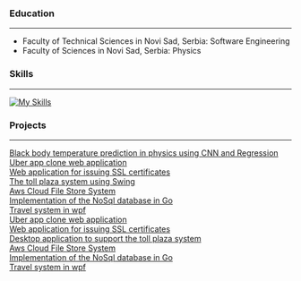 ### Education
---
- Faculty of Technical Sciences in Novi Sad, Serbia: Software Engineering 
- Faculty of Sciences in Novi Sad, Serbia: Physics

### Skills
---
[![My Skills](https://skillicons.dev/icons?i=js,html,css,spring,angular,java,python,net,aws,cpp,androidstudio,mysql,go,figma)](https://skillicons.dev)

### Projects
---
[Black body temperature prediction in physics using CNN and Regression](https://github.com/bubnjevich/BlackBodyTempPrediction)<br/>
[Uber app clone web application](https://github.com/orgs/Uber-Team-3-Application/repositories)<br/>
[Web application for issuing SSL certificates ](https://github.com/InformationalSecurityTeam11/)<br/>
[The toll plaza system using Swing](https://github.com/bubnjevich/SIMS_Naplatne_Rampe)<br/>
[Aws Cloud File Store System](https://github.com/CloudProjectTeam11)<br/>
[Implementation of the NoSql database in Go](https://github.com/saki2/NASPprojekat)<br/>
[Travel system in wpf](https://github.com/bubnjevich/Project01Hci)<br/>
[Uber app clone web application](https://github.com/orgs/Uber-Team-3-Application/repositories)<br/>
[Web application for issuing SSL certificates ](https://github.com/InformationalSecurityTeam11/)<br/>
[Desktop application to support the toll plaza system](https://github.com/bubnjevich/SIMS_Naplatne_Rampe)<br/>
[Aws Cloud File Store System](https://github.com/CloudProjectTeam11)<br/>
[Implementation of the NoSql database in Go](https://github.com/saki2/NASPprojekat)<br/>
[Travel system in wpf](https://github.com/bubnjevich/Project01Hci)<br/>
